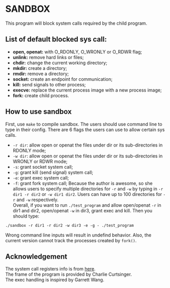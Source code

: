 # SANDBOX
This program will block system calls required by the child program. 

## List of default blocked sys call: 
- **open, openat:** with O_RDONLY, O_WRONLY or O_RDWR flag;
- **unlink:** remove hard links or files;
- **chdir:** change the current working directory;
- **mkdir:** create a directory;
- **rmdir:** remove a directory;
- **socket:** create an endpoint for communication;
- **kill:** send signals to other process;
- **execve:** replace the current process image with a new process image;
- **fork:** create child process. 

## How to use sandbox
First, use ```make``` to compile sandbox. The users should use command line to type in their config. There are 6 flags the users can use to allow certain sys calls. 
- ```-r dir```: allow open or openat the files under dir or its sub-directories in RDONLY mode; 
- ```-w dir```: allow open or openat the files under dir or its sub-directories in WRONLY or RDWR mode; 
- ```-s```: grant socket system call; 
- ```-g```: grant kill (send signal) system call; 
- ```-e```: grant exec system call; 
- ```-f```: grant fork system call; 
Because the author is awesome, so she allows users to specify multiple directories for ```-r``` and ```-w``` by typing in ```-r dir1 -r dir2``` or ```-w dir1 dir2```. Users can have up to 100 directories for ```-r``` and ```-w``` respectively.    
Overall, if you want to run ```./test_program``` and allow open/openat ```-r``` in dir1 and dir2, open/openat ```-w``` in dir3, grant exec and kill. Then you should type: 
```
./sandbox -r dir1 -r dir2 -w dir3 -e -g - ./test_program
```
Wrong command line inputs will result in undefind behavior. Also, the current version cannot track the processes created by ```fork()```. 

## Acknowledgement
The system call registers info is from [here](https://filippo.io/linux-syscall-table/).  
The frame of the program is provided by Charlie Curtsinger.   
The exec handling is inspired by Garrett Wang. 
